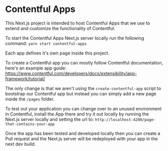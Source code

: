 # Contentful Apps

This Next.js project is intended to host Contentful Apps that we use to extend and customize the functionality of Contentful.

To start the Contentful Apps Next.js server locally run the following command:
`yarn start contentful-apps`

Each app defines it's own page inside this project.

To create a Contentful app you can mostly follow Contentful documentation, here's an example app guide: https://www.contentful.com/developers/docs/extensibility/app-framework/tutorial/

The only change is that we aren't using the `create-contentful-app` script to bootstrap our Contentful app but instead you can simply add a new page inside the `/pages` folder.

To test out your application you can change over to an unused environment in Contentful, install the App there and try it out locally by running the Next.js server locally and setting the url to: `http://localhost:4200/page-that-contains-your-app`

Once the app has been tested and developed locally then you can create a Pull request and the Next.js server will be redeployed with your app in the next dev build.
